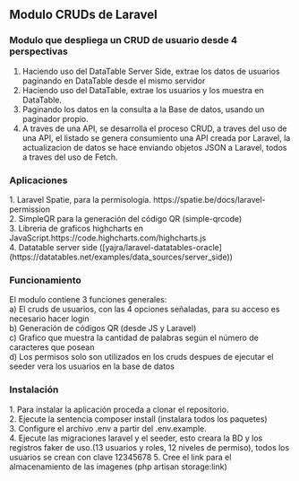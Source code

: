 <h2 margin="0 auto">Modulo CRUDs de Laravel</h2>

<h3>Modulo que despliega un CRUD de usuario desde 4 perspectivas</h3>

1. Haciendo uso del DataTable Server Side, extrae los datos de usuarios paginando en DataTable desde el mismo servidor
2. Haciendo uso del DataTable, extrae los usuarios y los muestra en DataTable.
3. Paginando los datos en la consulta a la Base de datos, usando un paginador propio.
4. A traves de una API, se desarrolla el proceso CRUD, a traves del uso de una API, el listado se genera consumiento una API creada por Laravel, la actualizacion de datos se hace enviando objetos JSON a Laravel, todos a traves del uso de Fetch.

<h3>Aplicaciones</h3>
1. Laravel Spatie, para la permisologia. https://spatie.be/docs/laravel-permission <br>
2. SimpleQR para la generación del código QR (simple-qrcode) <br>
3. Libreria de graficos highcharts en JavaScript.https://code.highcharts.com/highcharts.js <br>
4. Datatable server side ([yajra/laravel-datatables-oracle](https://datatables.net/examples/data_sources/server_side))

<h3>Funcionamiento</h3>
El modulo contiene 3 funciones generales: <br>
a) El cruds de usuarios, con las 4 opciones señaladas, para su acceso es necesario hacer login <br>
b) Generación de códigos QR (desde JS y Laravel) <br>
c) Grafico que muestra la cantidad de palabras según el número de caracteres que posean <br>
d) Los permisos solo son utilizados en los cruds despues de ejecutar el seeder vera los usuarios en la base de datos <br>

<h3>Instalación</h3>
1. Para instalar la aplicación proceda a clonar el repositorio. <br>
2. Ejecute la sentencia composer install (instalara todos los paquetes) <br>
3. Configure el archivo .env a partir del .env.example. <br>
4. Ejecute las migraciones laravel y el seeder, esto creara la BD y los registros faker de uso.(13 usuarios y roles, 12 niveles de permiso), todos los usuarios se crean con clave 12345678
5. Cree el link para el almacenamiento de las imagenes (php artisan storage:link)
